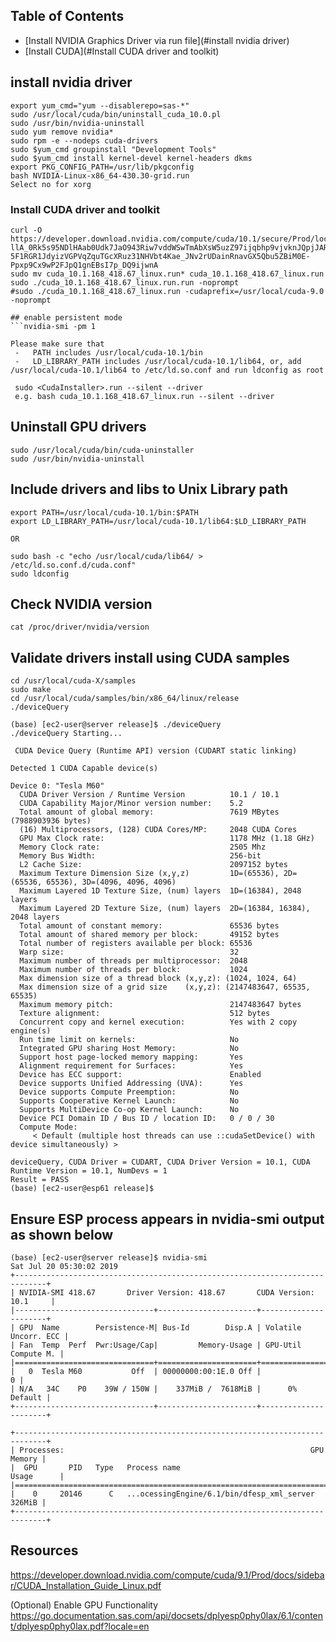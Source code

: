 
## Table of Contents
- [Install NVIDIA Graphics Driver via run file](#install nvidia driver)
- [Install CUDA](#Install CUDA driver and toolkit)

## install nvidia driver
```
export yum_cmd="yum --disablerepo=sas-*"
sudo /usr/local/cuda/bin/uninstall_cuda_10.0.pl
sudo /usr/bin/nvidia-uninstall
sudo yum remove nvidia*
sudo rpm -e --nodeps cuda-drivers
sudo $yum_cmd groupinstall "Development Tools"
sudo $yum_cmd install kernel-devel kernel-headers dkms
export PKG_CONFIG_PATH=/usr/lib/pkgconfig
bash NVIDIA-Linux-x86_64-430.30-grid.run
Select no for xorg
```


### Install CUDA driver and toolkit
```
curl -O https://developer.download.nvidia.com/compute/cuda/10.1/secure/Prod/local_installers/cuda_10.1.168_418.67_linux.run?llA_0Rk5s95NDlHAab0Udk7JaO943Riw7vddWSwTmAbXsW5uzZ97ijqbhp9vjvknJQpjJARpK746bgqIvezllo-5F1RGR1JdyizVGPVqZquTGcXRuz31NHVbt4Kae_JNv2rUDainRnavGX5Qbu5ZBiM0E-Ppxp9Cx9wP2FJpQ1gnEBsI7p_DQ9ijwnA
sudo mv cuda_10.1.168_418.67_linux.run* cuda_10.1.168_418.67_linux.run
sudo ./cuda_10.1.168_418.67_linux.run.run -noprompt
#sudo ./cuda_10.1.168_418.67_linux.run -cudaprefix=/usr/local/cuda-9.0 -noprompt

## enable persistent mode
```nvidia-smi -pm 1
```


```
Please make sure that
 -   PATH includes /usr/local/cuda-10.1/bin
 -   LD_LIBRARY_PATH includes /usr/local/cuda-10.1/lib64, or, add /usr/local/cuda-10.1/lib64 to /etc/ld.so.conf and run ldconfig as root

 sudo <CudaInstaller>.run --silent --driver
 e.g. bash cuda_10.1.168_418.67_linux.run --silent --driver
```

## Uninstall GPU drivers

```
sudo /usr/local/cuda/bin/cuda-uninstaller
sudo /usr/bin/nvidia-uninstall
```

## Include drivers and libs to Unix Library path
```
export PATH=/usr/local/cuda-10.1/bin:$PATH
export LD_LIBRARY_PATH=/usr/local/cuda-10.1/lib64:$LD_LIBRARY_PATH

OR

sudo bash -c "echo /usr/local/cuda/lib64/ > /etc/ld.so.conf.d/cuda.conf"
sudo ldconfig
```

## Check NVIDIA version
```
cat /proc/driver/nvidia/version
```

## Validate drivers install using CUDA samples
```
cd /usr/local/cuda-X/samples
sudo make
cd /usr/local/cuda/samples/bin/x86_64/linux/release
./deviceQuery
```


```
(base) [ec2-user@server release]$ ./deviceQuery
./deviceQuery Starting...

 CUDA Device Query (Runtime API) version (CUDART static linking)

Detected 1 CUDA Capable device(s)

Device 0: "Tesla M60"
  CUDA Driver Version / Runtime Version          10.1 / 10.1
  CUDA Capability Major/Minor version number:    5.2
  Total amount of global memory:                 7619 MBytes (7988903936 bytes)
  (16) Multiprocessors, (128) CUDA Cores/MP:     2048 CUDA Cores
  GPU Max Clock rate:                            1178 MHz (1.18 GHz)
  Memory Clock rate:                             2505 Mhz
  Memory Bus Width:                              256-bit
  L2 Cache Size:                                 2097152 bytes
  Maximum Texture Dimension Size (x,y,z)         1D=(65536), 2D=(65536, 65536), 3D=(4096, 4096, 4096)
  Maximum Layered 1D Texture Size, (num) layers  1D=(16384), 2048 layers
  Maximum Layered 2D Texture Size, (num) layers  2D=(16384, 16384), 2048 layers
  Total amount of constant memory:               65536 bytes
  Total amount of shared memory per block:       49152 bytes
  Total number of registers available per block: 65536
  Warp size:                                     32
  Maximum number of threads per multiprocessor:  2048
  Maximum number of threads per block:           1024
  Max dimension size of a thread block (x,y,z): (1024, 1024, 64)
  Max dimension size of a grid size    (x,y,z): (2147483647, 65535, 65535)
  Maximum memory pitch:                          2147483647 bytes
  Texture alignment:                             512 bytes
  Concurrent copy and kernel execution:          Yes with 2 copy engine(s)
  Run time limit on kernels:                     No
  Integrated GPU sharing Host Memory:            No
  Support host page-locked memory mapping:       Yes
  Alignment requirement for Surfaces:            Yes
  Device has ECC support:                        Enabled
  Device supports Unified Addressing (UVA):      Yes
  Device supports Compute Preemption:            No
  Supports Cooperative Kernel Launch:            No
  Supports MultiDevice Co-op Kernel Launch:      No
  Device PCI Domain ID / Bus ID / location ID:   0 / 0 / 30
  Compute Mode:
     < Default (multiple host threads can use ::cudaSetDevice() with device simultaneously) >

deviceQuery, CUDA Driver = CUDART, CUDA Driver Version = 10.1, CUDA Runtime Version = 10.1, NumDevs = 1
Result = PASS
(base) [ec2-user@esp61 release]$
```

## Ensure ESP process appears in nvidia-smi output as shown below
```
(base) [ec2-user@server release]$ nvidia-smi
Sat Jul 20 05:30:02 2019       
+-----------------------------------------------------------------------------+
| NVIDIA-SMI 418.67       Driver Version: 418.67       CUDA Version: 10.1     |
|-------------------------------+----------------------+----------------------+
| GPU  Name        Persistence-M| Bus-Id        Disp.A | Volatile Uncorr. ECC |
| Fan  Temp  Perf  Pwr:Usage/Cap|         Memory-Usage | GPU-Util  Compute M. |
|===============================+======================+======================|
|   0  Tesla M60           Off  | 00000000:00:1E.0 Off |                    0 |
| N/A   34C    P0    39W / 150W |    337MiB /  7618MiB |      0%      Default |
+-------------------------------+----------------------+----------------------+

+-----------------------------------------------------------------------------+
| Processes:                                                       GPU Memory |
|  GPU       PID   Type   Process name                             Usage      |
|=============================================================================|
|    0     20146      C   ...ocessingEngine/6.1/bin/dfesp_xml_server   326MiB |
+-----------------------------------------------------------------------------+
```

## Resources
https://developer.download.nvidia.com/compute/cuda/9.1/Prod/docs/sidebar/CUDA_Installation_Guide_Linux.pdf

(Optional) Enable GPU Functionality
https://go.documentation.sas.com/api/docsets/dplyesp0phy0lax/6.1/content/dplyesp0phy0lax.pdf?locale=en

